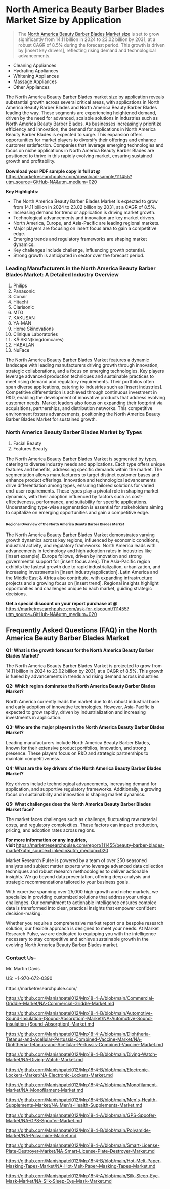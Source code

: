 <h1>North America Beauty Barber Blades Market&nbsp;Size by Application</h1><blockquote><p>The <a href="https://marketresearchpulse.com/download-sample/111455?utm_source=GitHub-NA&amp;utm_medium=020">North America Beauty Barber Blades Market size</a> is set to grow significantly from 14.11 billion in 2024 to 23.02 billion by 2031, at a robust CAGR of 8.5% during the forecast period. This growth is driven by [insert key drivers], reflecting rising demand and technological advancements.</p></blockquote><ul><li>Cleaning Appliances<li> Hydrating Appliances<li> Whitening Appliances<li> Massage Appliances<li> Other Appliances</li></ul><p>The North America Beauty Barber Blades market size by application reveals substantial growth across several critical areas, with applications in North America Beauty Barber Blades and North America Beauty Barber Blades leading the way. These segments are experiencing heightened demand, driven by the need for advanced, scalable solutions in industries such as North America Beauty Barber Blades. As businesses increasingly prioritize efficiency and innovation, the demand for applications in North America Beauty Barber Blades is expected to surge. This expansion offers opportunities for market players to diversify their offerings and enhance customer satisfaction. Companies that leverage emerging technologies and focus on niche applications in North America Beauty Barber Blades are positioned to thrive in this rapidly evolving market, ensuring sustained growth and profitability.</p><p><strong>Download your PDF sample copy in full at @ </strong><a href="https://marketresearchpulse.com/download-sample/111455?utm_source=GitHub-NA&amp;utm_medium=020">https://marketresearchpulse.com/download-sample/111455?utm_source=GitHub-NA&amp;utm_medium=020</a></p><p><strong>Key Highlights: </strong></p><ul><li>The North America Beauty Barber Blades Market is expected to grow from 14.11 billion in 2024 to 23.02 billion by 2031, at a CAGR of 8.5%.</li><li>Increasing demand for trend or application is driving market growth.</li><li>Technological advancements and innovation are key market drivers.</li><li>North America, Europe, and Asia-Pacific are leading regional markets.</li><li>Major players are focusing on insert focus area to gain a competitive edge.</li><li>Emerging trends and regulatory frameworks are shaping market dynamics.</li><li>Key challenges include challenge, influencing growth potential.</li><li>Strong growth is anticipated in sector over the forecast period.</li></ul><h3>Leading Manufacturers in the North America Beauty Barber Blades Market: A Detailed Industry Overview</h3><ol><li>Philips</li><li>Panasonic</li><li>Conair</li><li>Hitachi</li><li>Clarisonic</li><li>MTG</li><li>KAKUSAN</li><li>YA-MAN</li><li>Home Skinovations</li><li>Clinique Laboratories</li><li>KÂ·SKIN(kingdomcares)</li><li>HABALAN</li><li>NuFace</li></ol><div class="flex max-w-full flex-col flex-grow"><div class="min-h-8 text-message flex w-full flex-col items-end gap-2 whitespace-normal break-words [.text-message+&amp;]:mt-5" dir="auto" data-message-author-role="assistant" data-message-id="fd8432e4-4910-450d-b182-61b7bfb0a01f" data-message-model-slug="gpt-4o"><div class="flex w-full flex-col gap-1 empty:hidden first:pt-[3px]"><div class="markdown prose w-full break-words dark:prose-invert light"><p>The North America Beauty Barber Blades Market features a dynamic landscape with leading manufacturers driving growth through innovation, strategic collaborations, and a focus on emerging technologies. Key players leverage advanced production techniques and sustainable practices to meet rising demand and regulatory requirements. Their portfolios often span diverse applications, catering to industries such as [insert industries]. Competitive differentiation is achieved through continuous investment in R&amp;D, enabling the development of innovative products that address evolving customer needs. Market leaders also focus on expanding their footprint via acquisitions, partnerships, and distribution networks. This competitive environment fosters advancements, positioning the North America Beauty Barber Blades Market for sustained growth.</p></div></div></div></div><h3>North America Beauty Barber Blades Market by Types</h3><ol><li>Facial Beauty<li> Features Beauty</li></ol><div class="flex max-w-full flex-col flex-grow"><div class="min-h-8 text-message flex w-full flex-col items-end gap-2 whitespace-normal break-words [.text-message+&amp;]:mt-5" dir="auto" data-message-author-role="assistant" data-message-id="084470be-0bb7-4664-bddf-5156b4f41249" data-message-model-slug="gpt-4o-mini"><div class="flex w-full flex-col gap-1 empty:hidden first:pt-[3px]"><div class="markdown prose w-full break-words dark:prose-invert light"><p>The North America Beauty Barber Blades Market is segmented by types, catering to diverse industry needs and applications. Each type offers unique features and benefits, addressing specific demands within the market. The segmentation allows manufacturers to target distinct customer bases and enhance product offerings. Innovation and technological advancements drive differentiation among types, ensuring tailored solutions for varied end-user requirements. These types play a pivotal role in shaping market dynamics, with their adoption influenced by factors such as cost-effectiveness, performance, and suitability for specific applications. Understanding type-wise segmentation is essential for stakeholders aiming to capitalize on emerging opportunities and gain a competitive edge.</p></div></div></div></div><h3><span style="font-size: 11px;">Regional Overview of the North America Beauty Barber Blades Market</span></h3><div class="flex max-w-full flex-col flex-grow"><div class="min-h-8 text-message flex w-full flex-col items-end gap-2 whitespace-normal break-words [.text-message+&amp;]:mt-5" dir="auto" data-message-author-role="assistant" data-message-id="e9038762-ce64-4e30-91c9-9bd413514231" data-message-model-slug="gpt-4o-mini"><div class="flex w-full flex-col gap-1 empty:hidden first:pt-[3px]"><div class="markdown prose w-full break-words dark:prose-invert light"><p>The North America Beauty Barber Blades Market demonstrates varying growth dynamics across key regions, influenced by economic conditions, industrial activity, and regulatory frameworks. North America leads with advancements in technology and high adoption rates in industries like [insert example]. Europe follows, driven by innovation and strong governmental support for [insert focus area]. The Asia-Pacific region exhibits the fastest growth due to rapid industrialization, urbanization, and increasing investments in [insert industry/application]. Latin America and the Middle East &amp; Africa also contribute, with expanding infrastructure projects and a growing focus on [insert trend]. Regional insights highlight opportunities and challenges unique to each market, guiding strategic decisions.</p></div></div></div></div><p><strong>Get a special discount on your report purchase at @ </strong><a href="https://marketresearchpulse.com/ask-for-discount/111455?utm_source=GitHub-NA&amp;utm_medium=020">https://marketresearchpulse.com/ask-for-discount/111455?utm_source=GitHub-NA&amp;utm_medium=020</a></p><h2>Frequently Asked Questions (FAQ) in the North America Beauty Barber Blades Market</h2><p><strong>Q1: What is the growth forecast for the North America Beauty Barber Blades Market?</strong></p><p>The North America Beauty Barber Blades Market is projected to grow from 14.11 billion in 2024 to 23.02 billion by 2031, at a CAGR of 8.5%. This growth is fueled by advancements in trends and rising demand across industries.</p><p><strong>Q2: Which region dominates the North America Beauty Barber Blades Market?</strong></p><p>North America currently leads the market due to its robust industrial base and early adoption of innovative technologies. However, Asia-Pacific is expected to grow rapidly, driven by industrialization and increasing investments in application.</p><p><strong>Q3: Who are the major players in the North America Beauty Barber Blades Market?</strong></p><p>Leading manufacturers include North America Beauty Barber Blades, known for their extensive product portfolios, innovation, and strong presence. These players focus on R&amp;D and strategic partnerships to maintain competitiveness.</p><p><strong>Q4: What are the key drivers of the North America Beauty Barber Blades Market?</strong></p><p>Key drivers include technological advancements, increasing demand for application, and supportive regulatory frameworks. Additionally, a growing focus on sustainability and innovation is shaping market dynamics.</p><p><strong>Q5: What challenges does the North America Beauty Barber Blades Market face?</strong></p><p>The market faces challenges such as challenge, fluctuating raw material costs, and regulatory complexities. These factors can impact production, pricing, and adoption rates across regions.</p><p><strong>For more information or any inquiries, visit&nbsp;</strong><a href="https://marketresearchpulse.com/report/111455/beauty-barber-blades-market?utm_source=Linkedin&utm_medium=020">https://marketresearchpulse.com/report/111455/beauty-barber-blades-market?utm_source=Linkedin&utm_medium=020</a></p><p>Market Research Pulse is powered by a team of over 250 seasoned analysts and subject matter experts who leverage advanced data collection techniques and robust research methodologies to deliver actionable insights. We go beyond data presentation, offering deep analysis and strategic recommendations tailored to your business goals.</p><p>With expertise spanning over 25,000 high-growth and niche markets, we specialize in providing customized solutions that address your unique challenges. Our commitment to actionable intelligence ensures complex data is transformed into clear, practical insights that empower confident decision-making.</p><p>Whether you require a comprehensive market report or a bespoke research solution, our flexible approach is designed to meet your needs. At Market Research Pulse, we are dedicated to equipping you with the intelligence necessary to stay competitive and achieve sustainable growth in the evolving North America Beauty Barber Blades market.</p><h3><strong>Contact Us-</strong></h3><p>Mr. Martin Davis</p><p>US: +1-970-672-0390</p><p>https://marketresearchpulse.com/</p><p><a href="https://github.com/Manishpatel012/Mrp18-4-A/blob/main/Commercial-Griddle-Market/NA-Commercial-Griddle-Market.md">https://github.com/Manishpatel012/Mrp18-4-A/blob/main/Commercial-Griddle-Market/NA-Commercial-Griddle-Market.md</a></p><p><a href="https://github.com/Manishpatel012/Mrp18-4-B/blob/main/Automotive-Sound-Insulation-(Sound-Absorption)-Market/NA-Automotive-Sound-Insulation-(Sound-Absorption)-Market.md">https://github.com/Manishpatel012/Mrp18-4-B/blob/main/Automotive-Sound-Insulation-(Sound-Absorption)-Market/NA-Automotive-Sound-Insulation-(Sound-Absorption)-Market.md</a></p><p><a href="https://github.com/Manishpatel012/Mrp18-4-A/blob/main/Diphtheria-Tetanus-and-Acellular-Pertussis-Combined-Vaccine-Market/NA-Diphtheria-Tetanus-and-Acellular-Pertussis-Combined-Vaccine-Market.md">https://github.com/Manishpatel012/Mrp18-4-A/blob/main/Diphtheria-Tetanus-and-Acellular-Pertussis-Combined-Vaccine-Market/NA-Diphtheria-Tetanus-and-Acellular-Pertussis-Combined-Vaccine-Market.md</a></p><p><a href="https://github.com/Manishpatel012/Mrp18-4-B/blob/main/Diving-Watch-Market/NA-Diving-Watch-Market.md">https://github.com/Manishpatel012/Mrp18-4-B/blob/main/Diving-Watch-Market/NA-Diving-Watch-Market.md</a></p><p><a href="https://github.com/Manishpatel012/Mrp18-4-B/blob/main/Electronic-Lockers-Market/NA-Electronic-Lockers-Market.md">https://github.com/Manishpatel012/Mrp18-4-B/blob/main/Electronic-Lockers-Market/NA-Electronic-Lockers-Market.md</a></p><p><a href="https://github.com/Manishpatel012/Mrp18-4-A/blob/main/Monofilament-Market/NA-Monofilament-Market.md">https://github.com/Manishpatel012/Mrp18-4-A/blob/main/Monofilament-Market/NA-Monofilament-Market.md</a></p><p><a href="https://github.com/Manishpatel012/Mrp18-4-B/blob/main/Men's-Health-Supplements-Market/NA-Men's-Health-Supplements-Market.md">https://github.com/Manishpatel012/Mrp18-4-B/blob/main/Men's-Health-Supplements-Market/NA-Men's-Health-Supplements-Market.md</a></p><p><a href="https://github.com/Manishpatel012/Mrp18-4-A/blob/main/GPS-Spoofer-Market/NA-GPS-Spoofer-Market.md">https://github.com/Manishpatel012/Mrp18-4-A/blob/main/GPS-Spoofer-Market/NA-GPS-Spoofer-Market.md</a></p><p><a href="https://github.com/Manishpatel012/Mrp18-4-B/blob/main/Polyamide-Market/NA-Polyamide-Market.md">https://github.com/Manishpatel012/Mrp18-4-B/blob/main/Polyamide-Market/NA-Polyamide-Market.md</a></p><p><a href="https://github.com/Manishpatel012/Mrp18-4-A/blob/main/Smart-License-Plate-Destroyer-Market/NA-Smart-License-Plate-Destroyer-Market.md">https://github.com/Manishpatel012/Mrp18-4-A/blob/main/Smart-License-Plate-Destroyer-Market/NA-Smart-License-Plate-Destroyer-Market.md</a></p><p><a href="https://github.com/Manishpatel012/Mrp18-4-B/blob/main/Hot-Melt-Paper-Masking-Tapes-Market/NA-Hot-Melt-Paper-Masking-Tapes-Market.md">https://github.com/Manishpatel012/Mrp18-4-B/blob/main/Hot-Melt-Paper-Masking-Tapes-Market/NA-Hot-Melt-Paper-Masking-Tapes-Market.md</a></p><p><a href="https://github.com/Manishpatel012/Mrp18-4-A/blob/main/Silk-Sleep-Eye-Mask-Market/NA-Silk-Sleep-Eye-Mask-Market.md">https://github.com/Manishpatel012/Mrp18-4-A/blob/main/Silk-Sleep-Eye-Mask-Market/NA-Silk-Sleep-Eye-Mask-Market.md</a></p>
